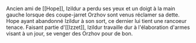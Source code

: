 Ancien ami de [[Hope]], Izildur a perdu ses yeux et un doigt à la main gauche lorsque des coupe-jarret Orzhov sont venus réclamer sa dette. Hope ayant abandonné Izildur à son sort, ce dernier lui tient une rancoeur tenace. Faisant partie d'[[Izzet]], Izildur travaille dur à l'élaboration d'armes visant à un jour, se venger des Orzhov pour de bon.